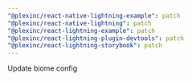 ```yaml
---
"@plexinc/react-native-lightning-example": patch
"@plexinc/react-native-lightning": patch
"@plexinc/react-lightning-example": patch
"@plexinc/react-lightning-plugin-devtools": patch
"@plexinc/react-lightning-storybook": patch
---
```


Update biome config
